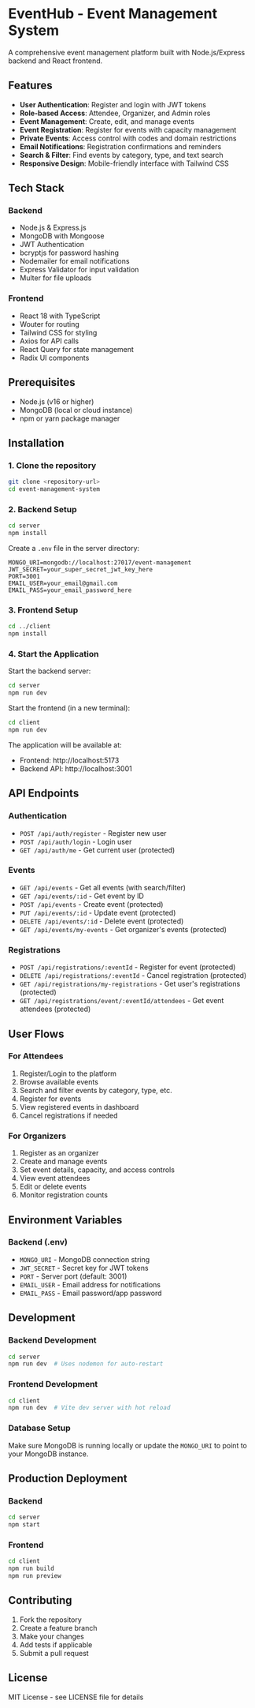 # EventHub - Event Management System

A comprehensive event management platform built with Node.js/Express backend and React frontend.

## Features

- **User Authentication**: Register and login with JWT tokens
- **Role-based Access**: Attendee, Organizer, and Admin roles
- **Event Management**: Create, edit, and manage events
- **Event Registration**: Register for events with capacity management
- **Private Events**: Access control with codes and domain restrictions
- **Email Notifications**: Registration confirmations and reminders
- **Search & Filter**: Find events by category, type, and text search
- **Responsive Design**: Mobile-friendly interface with Tailwind CSS

## Tech Stack

### Backend

- Node.js & Express.js
- MongoDB with Mongoose
- JWT Authentication
- bcryptjs for password hashing
- Nodemailer for email notifications
- Express Validator for input validation
- Multer for file uploads

### Frontend

- React 18 with TypeScript
- Wouter for routing
- Tailwind CSS for styling
- Axios for API calls
- React Query for state management
- Radix UI components

## Prerequisites

- Node.js (v16 or higher)
- MongoDB (local or cloud instance)
- npm or yarn package manager

## Installation

### 1. Clone the repository

```bash
git clone <repository-url>
cd event-management-system
```

### 2. Backend Setup

```bash
cd server
npm install
```

Create a `.env` file in the server directory:

```env
MONGO_URI=mongodb://localhost:27017/event-management
JWT_SECRET=your_super_secret_jwt_key_here
PORT=3001
EMAIL_USER=your_email@gmail.com
EMAIL_PASS=your_email_password_here
```

### 3. Frontend Setup

```bash
cd ../client
npm install
```

### 4. Start the Application

Start the backend server:

```bash
cd server
npm run dev
```

Start the frontend (in a new terminal):

```bash
cd client
npm run dev
```

The application will be available at:

- Frontend: http://localhost:5173
- Backend API: http://localhost:3001

## API Endpoints

### Authentication

- `POST /api/auth/register` - Register new user
- `POST /api/auth/login` - Login user
- `GET /api/auth/me` - Get current user (protected)

### Events

- `GET /api/events` - Get all events (with search/filter)
- `GET /api/events/:id` - Get event by ID
- `POST /api/events` - Create event (protected)
- `PUT /api/events/:id` - Update event (protected)
- `DELETE /api/events/:id` - Delete event (protected)
- `GET /api/events/my-events` - Get organizer's events (protected)

### Registrations

- `POST /api/registrations/:eventId` - Register for event (protected)
- `DELETE /api/registrations/:eventId` - Cancel registration (protected)
- `GET /api/registrations/my-registrations` - Get user's registrations (protected)
- `GET /api/registrations/event/:eventId/attendees` - Get event attendees (protected)

## User Flows

### For Attendees

1. Register/Login to the platform
2. Browse available events
3. Search and filter events by category, type, etc.
4. Register for events
5. View registered events in dashboard
6. Cancel registrations if needed

### For Organizers

1. Register as an organizer
2. Create and manage events
3. Set event details, capacity, and access controls
4. View event attendees
5. Edit or delete events
6. Monitor registration counts

## Environment Variables

### Backend (.env)

- `MONGO_URI` - MongoDB connection string
- `JWT_SECRET` - Secret key for JWT tokens
- `PORT` - Server port (default: 3001)
- `EMAIL_USER` - Email address for notifications
- `EMAIL_PASS` - Email password/app password

## Development

### Backend Development

```bash
cd server
npm run dev  # Uses nodemon for auto-restart
```

### Frontend Development

```bash
cd client
npm run dev  # Vite dev server with hot reload
```

### Database Setup

Make sure MongoDB is running locally or update the `MONGO_URI` to point to your MongoDB instance.

## Production Deployment

### Backend

```bash
cd server
npm start
```

### Frontend

```bash
cd client
npm run build
npm run preview
```

## Contributing

1. Fork the repository
2. Create a feature branch
3. Make your changes
4. Add tests if applicable
5. Submit a pull request

## License

MIT License - see LICENSE file for details
